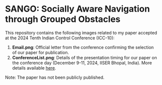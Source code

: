 # SANGO: Socially Aware Navigation through Grouped Obstacles

This repository contains the following images related to my paper accepted at the 2024 Tenth Indian Control Conference (ICC-10):

1. **Email.png**: Official letter from the conference confirming the selection of our paper for publication.
2. **ConferenceList.png**: Details of the presentation timing for our paper on the conference day (December 9-11, 2024, IISER Bhopal, India). More details available [here](https://controls.papercept.net/conferences/conferences/ICC24/program/ICC24_ContentListWeb_3.html).

Note: The paper has not been publicly published. 
